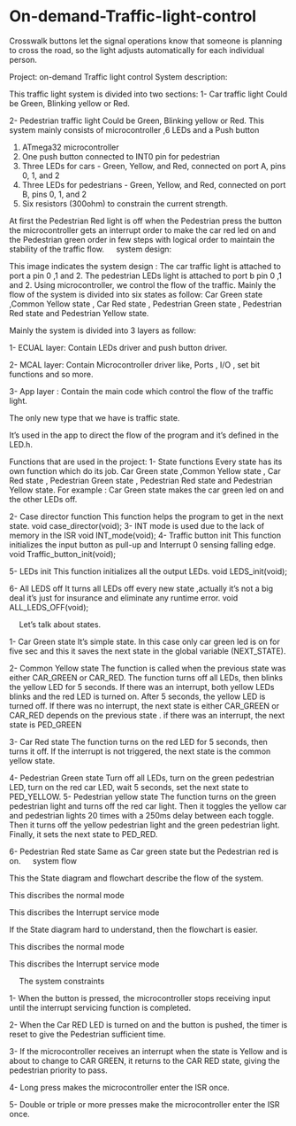 # On-demand-Traffic-light-control
Crosswalk buttons let the signal operations know that someone is planning to cross the road, so the light adjusts automatically for each individual person.



Project: on-demand Traffic light control
System description:

This traffic light system is divided into two sections:
1-	Car traffic light
Could be Green, Blinking yellow or Red.

2-	Pedestrian traffic light 
Could be Green, Blinking yellow or Red.
This system mainly consists of microcontroller ,6 LEDs and a Push button
1.	ATmega32 microcontroller
2.	One push button connected to INT0 pin for pedestrian
3.	Three LEDs for cars - Green, Yellow, and Red, connected on port A, pins 0, 1, and 2
4.	Three LEDs for pedestrians - Green, Yellow, and Red, connected on port B, pins 0, 1, and 2
5.	Six resistors (300ohm) to constrain the current strength.

At first the Pedestrian Red light is off when the Pedestrian press the button the microcontroller gets an interrupt order to make the car red led on and the Pedestrian green order in few steps with logical order to maintain the stability of the traffic flow.
 
system design:
 
This image indicates the system design :
The car traffic light is attached to port a pin 0 ,1 and 2.
The pedestrian LEDs light is attached to port b pin 0 ,1 and 2.
Using microcontroller, we control the flow of the traffic.
Mainly the flow of the system is divided into six states as follow:
Car Green state ,Common Yellow state , Car Red state , Pedestrian Green state ,
Pedestrian Red state and Pedestrian Yellow state.


Mainly the system is divided into 3 layers as follow:
 
 
1-	ECUAL layer:
Contain LEDs driver and push button driver.
 
2-	MCAL  layer:
Contain Microcontroller driver like, Ports , I/O , set bit functions and so more.
 
3-	App layer :
Contain the main code which control the flow of the traffic light.
 
The only new type that we have is traffic state.
 
It’s used in the app to direct the flow of the program and it’s defined in the LED.h.

Functions that are used in the project:
1-	State functions
Every state has its own function which do its job.
Car Green state ,Common Yellow state , Car Red state , Pedestrian Green state ,
Pedestrian Red state and Pedestrian Yellow state.
For example :
Car Green state makes the car green led on and the other LEDs off.

2-	Case director function 
This function helps the program to get in the next state.
void case_director(void);
3-	INT mode is used due to the lack of memory in the ISR
void INT_mode(void);
4-	Traffic button init 
This function initializes the input button as pull-up and Interrupt 0 sensing falling edge.
void Traffic_button_init(void);

5-	LEDs init
This function initializes all the output LEDs.
void LEDS_init(void);

6-	All LEDS off
It turns all LEDs off every new state ,actually it’s not a big deal it’s just for insurance and eliminate any runtime error.
void ALL_LEDS_OFF(void);



 
Let’s talk about states.

1-	Car Green state
It’s simple state. In this case only car green led is on for five sec and this it saves the next state in the global variable (NEXT_STATE).
 

2-	Common Yellow state
 The function is called when the previous state was either CAR_GREEN or CAR_RED. The function turns off all LEDs, then blinks the yellow LED for 5 seconds. If there was an interrupt, both yellow LEDs blinks and the red LED is turned on. After 5 seconds, the yellow LED is turned off. If there was no interrupt, the next state is either CAR_GREEN or CAR_RED depends on the previous state . if there was an interrupt, the next state is PED_GREEN
 
3-	Car Red state
The function turns on the red LED for 5 seconds, then turns it off. If the interrupt is not triggered, the next state is the common yellow state. 

4-	Pedestrian Green state
Turn off all LEDs, turn on the green pedestrian LED, turn on the red car LED, wait 5 seconds, set the next state to PED_YELLOW.
5-	Pedestrian yellow state
The function turns on the green pedestrian light and turns off the red car light. Then it toggles the yellow car and pedestrian lights 20 times with a 250ms delay between each toggle. Then it turns off the yellow pedestrian light and the green pedestrian light. Finally, it sets the next state to PED_RED.

6-	Pedestrian Red state 
Same as Car green state but the Pedestrian red is on.
 
system flow

This the State diagram and flowchart describe the flow of the system.


This discribes the normal mode
 

This discribes the Interrupt service  mode 
 




 
If the State diagram hard to understand, then the flowchart is easier.
  
 
This discribes the normal mode 




This discribes the Interrupt service  mode 
  
 
The system constraints

1-	When the button is pressed, the microcontroller stops receiving input until the interrupt servicing function is completed.

2-	When the Car RED LED is turned on and the button is pushed, the timer is reset to give the Pedestrian sufficient time.

3-	If the microcontroller receives an interrupt when the state is Yellow and is about to change to CAR GREEN, it returns to the CAR RED state, giving the pedestrian priority to pass.

4-	Long press makes the microcontroller enter the ISR once.

5-	Double or triple or more presses make the microcontroller enter the ISR once.


